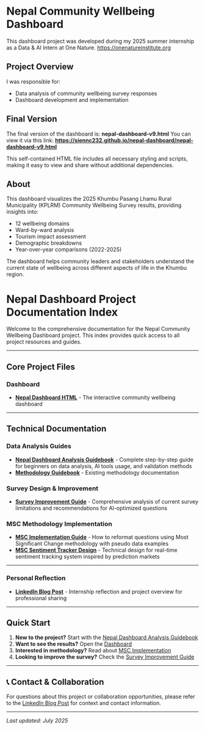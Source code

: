 # Nepal Community Wellbeing Dashboard

This dashboard project was developed during my 2025 summer internship as a Data & AI Intern at One Nature.
https://onenatureinstitute.org

## Project Overview

I was responsible for:
- Data analysis of community wellbeing survey responses
- Dashboard development and implementation

## Final Version

The final version of the dashboard is: **nepal-dashboard-v9.html** You can view it via this link: **https://siennc232.github.io/nepal-dashboard/nepal-dashboard-v9.html**

This self-contained HTML file includes all necessary styling and scripts, making it easy to view and share without additional dependencies.

## About

This dashboard visualizes the 2025 Khumbu Pasang Lhamu Rural Municipality (KPLRM) Community Wellbeing Survey results, providing insights into:
- 12 wellbeing domains
- Ward-by-ward analysis
- Tourism impact assessment
- Demographic breakdowns
- Year-over-year comparisons (2022-2025)

The dashboard helps community leaders and stakeholders understand the current state of wellbeing across different aspects of life in the Khumbu region.

# Nepal Dashboard Project Documentation Index

Welcome to the comprehensive documentation for the Nepal Community Wellbeing Dashboard project. This index provides quick access to all project resources and guides.

---

## Core Project Files

### Dashboard
- **[Nepal Dashboard HTML](https://siennc232.github.io/nepal-dashboard/nepal-dashboard-v9.html)** - The interactive community wellbeing dashboard
---

## Technical Documentation

### Data Analysis Guides
- **[Nepal Dashboard Analysis Guidebook](nepal_dashboard_analysis_guidebook.md)** - Complete step-by-step guide for beginners on data analysis, AI tools usage, and validation methods
- **[Methodology Guidebook](methodology_guidebook.md)** - Existing methodology documentation

### Survey Design & Improvement
- **[Survey Improvement Guide](survey_improvement_guide.md)** - Comprehensive analysis of current survey limitations and recommendations for AI-optimized questions

### MSC Methodology Implementation
- **[MSC Implementation Guide](msc_implementation_guide.md)** - How to reformat questions using Most Significant Change methodology with pseudo data examples
- **[MSC Sentiment Tracker Design](msc_sentiment_tracker_design.md)** - Technical design for real-time sentiment tracking system inspired by prediction markets

---
### Personal Reflection
- **[LinkedIn Blog Post](linkedin_blog_post.md)** - Internship reflection and project overview for professional sharing

---

## Quick Start

1. **New to the project?** Start with the [Nepal Dashboard Analysis Guidebook](nepal_dashboard_analysis_guidebook.md)
2. **Want to see the results?** Open the [Dashboard](https://siennc232.github.io/nepal-dashboard/nepal-dashboard-v7.html)
3. **Interested in methodology?** Read about [MSC Implementation](msc_implementation_guide.md)
4. **Looking to improve the survey?** Check the [Survey Improvement Guide](survey_improvement_guide.md)

---

## 📞 Contact & Collaboration

For questions about this project or collaboration opportunities, please refer to the [LinkedIn Blog Post](linkedin_blog_post.md) for context and contact information.

---

*Last updated: July 2025*
